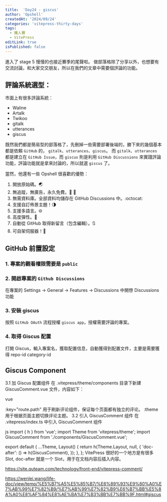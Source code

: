 ```yaml
---
title:  'Day24 - giscus'
author: 'Opshell'
createdAt: '2024/09/24'
categories: 'vitepress-thirty-days'
tags:
  - 鐵人賽
  - VitePress
editLink: true
isPublished: false
---
```


進入了 stage 5 慢慢的也接近賽季的尾聲啦。
做部落格除了分享以外，也想要有交流討論，和大家交交朋友，所以在我們的文章中需要個評論的功能。

## 評論系統選型：
市面上有很多評論系統：
- Waline
- Artalk
- Twikoo
- gitalk
- utterances
- giscus

既然我們都是簡易型的部落格了，先刪掉一些需要部署後端的，勝下來的幾個基本都是依賴 `GitHub` 的， `gitalk`、`utterances`、`giscus`。
而 `gitalk`、`utterances` 都是建立在 `GitHub Issue`，而 `giscus` 則是利用 `GitHub Discussions` 來實踐評論功能，評論功能就是拿來討論的，所以就選 `giscus` 了。

當然，他還有一些 Opshell 很喜歡的優勢：
1. 開放原始碼。🌏
2. 無追蹤，無廣告，永久免費。📡 🚫
3. 無需資料庫。全部資料均儲存在 GitHub Discussions 中。:octocat:
4. 支援自訂佈景主題！🌗
5. 支援多語言。🌐
6. 高度彈性。🔧
7. 自動從 GitHub 取得新留言（包含編輯）。🔃
8. 可自架伺服器！🤳

## GitHub 前置設定
### 1. 專案的觀看權限需要是 `public`
### 2. 開啟專案的 `Github Discussions`
在專案的 Settings -> General -> Features -> Discussions 中開啓 Discussions 功能

### 3. 安裝 giscus
按照 `GitHub OAuth` 流程授權 `giscus app`，授權需要評論的專案。

### 4. 取得 Giscus 配置
打開 Giscus，輸入專案名，獲取配置信息，自動獲得到配置文件，主要是需要獲得 repo-id category-id

## Giscus Component
3.1 加 Giscus 配置组件
在 .vitepress/theme/components 目录下新建 GiscusComment.vue 文件，内容如下：

vue
<template>
    <div style="margin-top: 24px">
        <Giscus
            id="comments"
            repo="haovei/site"
            repoid="R_kgDOIN2Meg"
            category="General"
            categoryid="DIC_kwDOIN2Mes4CenDn"
            mapping="pathname"
            term="Welcome to giscus!"
            reactionsenabled="1"
            emitmetadata="0"
            inputposition="top"
            loading="lazy"
            :theme="isDark ? 'dark' : 'light'"
            :key="route.path"
        ></Giscus>
    </div>
</template>

<script setup>
import Giscus from '@giscus/vue';
import { useRoute, useData } from 'vitepress';

const route = useRoute();
const { isDark } = useData();
</script>
:key="route.path" 用于刷新评论组件，保证每个页面都有独立的评论。
:theme 用于根据页面主题切换评论主题。
3.2 引入 GiscusComment 组件
在 .vitepress/index.ts 中引入 GiscusComment 组件

js
import { h } from 'vue';
import Theme from 'vitepress/theme';
import GiscusComment from './components/GiscusComment.vue';

export default {
    ...Theme,
    Layout() {
        return h(Theme.Layout, null, {
            'doc-after': () => h(GiscusComment),
        });
    },
};
VitePress 很好的一个地方是有很多 Slot, doc-after 就是一个 Slot，用于在文档内容后插入内容。

https://site.quteam.com/technology/front-end/vitepress-comment/

https://wenlei.wang/life-doc/view/temp/%E5%B7%A5%E5%85%B7/%E6%89%93%E9%80%A0%E7%AB%99%E7%82%B9/%E7%AB%99%E7%82%B9%E6%B7%BB%E5%8A%A0%E8%AF%84%E8%AE%BA%E7%B3%BB%E7%BB%9F.html#giscus

